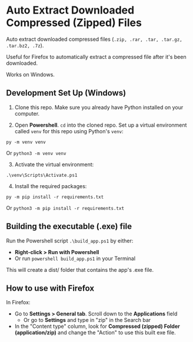 # Auto Extract Downloaded Compressed (Zipped) Files

Auto extract downloaded compressed files (`.zip, .rar, .tar, .tar.gz, .tar.bz2, .7z`).

Useful for Firefox to automatically extract a compressed file after it's been downloaded.  

Works on Windows.


## Development Set Up (Windows)

1. Clone this repo. Make sure you already have Python installed on your computer.

2. Open **Powershell**. `cd` into the cloned repo. Set up a virtual environment called `venv` for this repo using Python's `venv`: 

```
py -m venv venv
```

Or `python3 -m venv venv`

3. Activate the virtual environment:

```
.\venv\Scripts\Activate.ps1
```

4. Install the required packages:

```
py -m pip install -r requirements.txt
```

Or `python3 -m pip install -r requirements.txt`


## Building the executable (.exe) file

Run the Powershell script `.\build_app.ps1` by either:

- **Right-click > Run with Powershell**
- Or run `powershell build_app.ps1` in your Terminal

This will create a dist/ folder that contains the app's .exe file.


## How to use with Firefox

In Firefox:
- Go to **Settings > General tab**. Scroll down to the **Applications** field
  - Or go to **Settings** and type in "zip" in the Search bar
- In the "Content type" column, look for **Compressed (zipped) Folder (application/zip)** and change the "Action" to use this built exe file.
